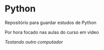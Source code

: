 <h1>Python</h1>

<p>Repositório para guardar estudos de Python</p>
<p>Por hora focado nas aulas do curso em vídeo</p>
<i>Testando outro computador</i>